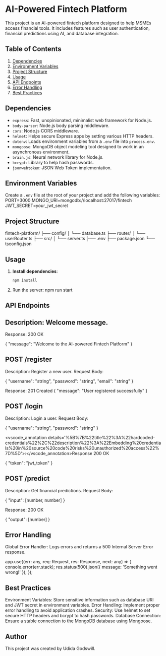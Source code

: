 # AI-Powered Fintech Platform

This project is an AI-powered fintech platform designed to help MSMEs access financial tools. It includes features such as user authentication, financial predictions using AI, and database integration.

## Table of Contents

1. [Dependencies](#dependencies)
2. [Environment Variables](#environment-variables)
3. [Project Structure](#project-structure)
4. [Usage](#usage)
5. [API Endpoints](#api-endpoints)
6. [Error Handling](#error-handling)
7. [Best Practices](#best-practices)

## Dependencies

- `express`: Fast, unopinionated, minimalist web framework for Node.js.
- `body-parser`: Node.js body parsing middleware.
- `cors`: Node.js CORS middleware.
- `helmet`: Helps secure Express apps by setting various HTTP headers.
- `dotenv`: Loads environment variables from a `.env` file into `process.env`.
- `mongoose`: MongoDB object modeling tool designed to work in an asynchronous environment.
- `brain.js`: Neural network library for Node.js.
- `bcrypt`: Library to help hash passwords.
- `jsonwebtoken`: JSON Web Token implementation.

## Environment Variables

Create a `.env` file at the root of your project and add the following variables:
PORT=3000 MONGO_URI=mongodb://localhost:27017/fintech JWT_SECRET=your_jwt_secret


## Project Structure

fintech-platform/ ├── config/ │ └── database.ts ├── router/ │ └── userRouter.ts ├── src/ │ └── server.ts ├── .env ├── package.json └── tsconfig.json


## Usage

1. **Install dependencies**:
   ```sh
   npm install

2. Run the server:
   npm run start 


## API Endpoints

## Description: Welcome message.
Response: 200 OK

{
  "message": "Welcome to the AI-powered Fintech Platform"
}

## POST /register
Description: Register a new user.
Request Body:

{
  "username": "string",
  "password": "string",
  "email": "string"
}

Response: 201 Created
{
  "message": "User registered successfully"
}

## POST /login
Description: Login a user.
Request Body:

{
  "username": "string",
  "password": "string"
}

<vscode_annotation details='%5B%7B%22title%22%3A%22hardcoded-credentials%22%2C%22description%22%3A%22Embedding%20credentials%20in%20source%20code%20risks%20unauthorized%20access%22%7D%5D'>:</vscode_annotation>Response 200 OK

{
  "token": "jwt_token"
}

## POST /predict
Description: Get financial predictions.
Request Body:

{
  "input": [number, number]
}

Response: 200 OK

{
  "output": [number]
}

## Error Handling
Global Error Handler: Logs errors and returns a 500 Internal Server Error response.

app.use((err: any, req: Request, res: Response, next: any) => {
  console.error(err.stack);
  res.status(500).json({ message: 'Something went wrong!' });
});

## Best Practices
Environment Variables: Store sensitive information such as database URI and JWT secret in environment variables.
Error Handling: Implement proper error handling to avoid application crashes.
Security: Use helmet to set secure HTTP headers and bcrypt to hash passwords.
Database Connection: Ensure a stable connection to the MongoDB database using Mongoose.

## Author
This project was created by Udida Godswill.



